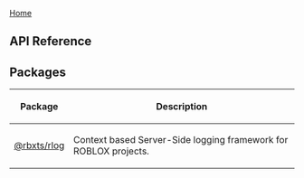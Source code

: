 [Home](./index.md)

## API Reference

## Packages

<table><thead><tr><th>

Package

</th><th>

Description

</th></tr></thead>
<tbody><tr><td>

[@rbxts/rlog](./rlog.md)

</td><td>

Context based Server-Side logging framework for ROBLOX projects.

</td></tr>
</tbody></table>
